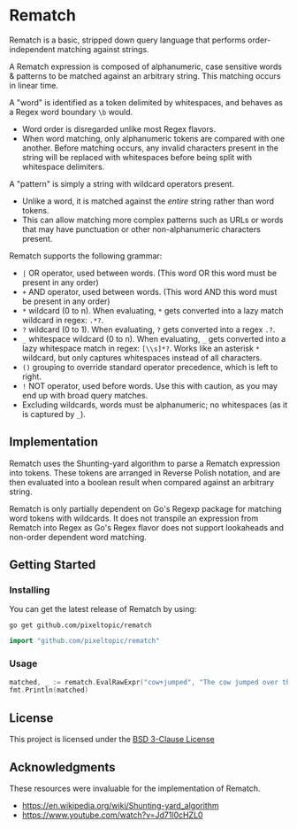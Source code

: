 # Rematch

Rematch is a basic, stripped down query language that performs order-independent matching against strings.

A Rematch expression is composed of alphanumeric, case sensitive words & patterns to be matched against an arbitrary string. This matching occurs in linear time.

A "word" is identified as a token delimited by whitespaces, and behaves as a Regex word boundary `\b` would.
- Word order is disregarded unlike most Regex flavors.
- When word matching, only alphanumeric tokens are compared with one another. Before matching occurs, any invalid characters present in the string will be replaced with whitespaces before being split with whitespace delimiters.

A "pattern" is simply a string with wildcard operators present.
- Unlike a word, it is matched against the _entire_ string rather than word tokens.
- This can allow matching more complex patterns such as URLs or words that may have punctuation or other non-alphanumeric characters present.

Rematch supports the following grammar:
- `|` OR operator, used between words. (This word OR this word must be present in any order)
- `+` AND operator, used between words. (This word AND this word must be present in any order)
- `*` wildcard (0 to n). When evaluating, `*` gets converted into a lazy match wildcard in regex: `.*?`.
- `?` wildcard (0 to 1). When evaluating, `?` gets converted into a regex `.?`.
- `_` whitespace wildcard (0 to n). When evaluating, `_` gets converted into a lazy whitespace match in regex: `[\\s]*?`. Works like an asterisk `*` wildcard, but only captures whitespaces instead of all characters.
- `()` grouping to override standard operator precedence, which is left to right.
- `!` NOT operator, used before words. Use this with caution, as you may end up with broad query matches.
- Excluding wildcards, words must be alphanumeric; no whitespaces (as it is captured by `_`).
 
## Implementation
Rematch uses the Shunting-yard algorithm to parse a Rematch expression into tokens. 
These tokens are arranged in Reverse Polish notation, and are then evaluated into a boolean result when compared against an arbitrary string.

Rematch is only partially dependent on Go's Regexp package for matching word tokens with wildcards.
It does not transpile an expression from Rematch into Regex as Go's Regex flavor does not support lookaheads and non-order dependent word matching.

## Getting Started

### Installing

You can get the latest release of Rematch by using:

```
go get github.com/pixeltopic/rematch
```

```go
import "github.com/pixeltopic/rematch"
```

### Usage

```go
matched, _ := rematch.EvalRawExpr("cow+jumped", "The cow jumped over the moon.")
fmt.Println(matched)
```

## License

This project is licensed under the [BSD 3-Clause License](https://github.com/pixeltopic/rematch/blob/master/LICENSE)

## Acknowledgments

These resources were invaluable for the implementation of Rematch.

- https://en.wikipedia.org/wiki/Shunting-yard_algorithm
- https://www.youtube.com/watch?v=Jd71l0cHZL0